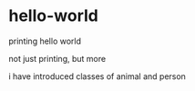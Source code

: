 # hello-world
printing hello world

not just printing, but more

i have introduced classes of animal and person
